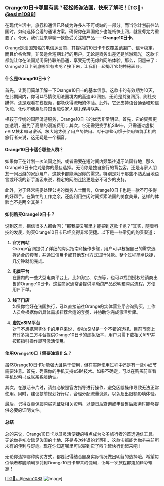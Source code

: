 ### Orange10日卡哪里有卖？轻松畅游法国，快来了解吧！[[TG💪+ @esim1088](https://t.me/s/esim1088)]

在现代生活中，旅行和通信已经成为许多人不可或缺的一部分。而当你计划前往法国时，如何选择合适的通讯方案，确保你在异国他乡也能畅快上网，就显得尤为重要了。今天，我们就来聊聊一款备受关注的产品——**Orange10日卡**。

Orange是法国知名的电信运营商，其提供的10日卡不仅覆盖范围广、信号稳定，而且价格合理，非常适合短期出行的用户。无论是商务出差还是旅游观光，这款卡都能让你在法国期间保持联络畅通，享受无忧无虑的网络体验。那么，问题来了：Orange10日卡到底哪里有卖呢？接下来，让我们一起揭开它的神秘面纱。

#### 什么是Orange10日卡？

首先，让我们简单了解一下Orange10日卡的基本信息。这款卡的有效期为10天，在此期间内，你可以尽情使用法国境内的高速4G网络，无论是浏览网页、刷社交媒体，还是观看在线视频，都能获得流畅的体验。此外，它还支持语音通话和短信功能，让你即使身处异国也能与家人朋友保持联系。

相较于传统的国际漫游服务，Orange10日卡的优势非常明显。首先，它的资费更加透明，避免了高昂的漫游费用；其次，它无需更换手机SIM卡，只需通过虚拟eSIM技术即可激活，极大地方便了用户的使用。对于那些习惯于使用智能手机的旅行者来说，这无疑是一个福音。

#### Orange10日卡适合哪些人群？

如果你正在计划一次法国之旅，或者需要在短时间内频繁往返于法国各地，那么Orange10日卡绝对是你的最佳选择。无论你是独自旅行的背包客，还是与家人朋友一同出游的家庭用户，这款卡都能满足你的需求。特别是对于那些不熟悉当地语言或环境的新手游客来说，稳定的网络连接更是必不可少的支持。

此外，对于经常需要处理公务的商务人士而言，Orange10日卡也是一款不可多得的好帮手。在繁忙的工作之余，还能利用空闲时间探索法国的美食美景，这样的体验岂不是两全其美？

#### 如何购买Orange10日卡？

说到这里，相信很多人都会问：“那我要去哪里才能买到这款卡呢？”其实，随着科技的发展，购买Orange10日卡已经变得非常便捷。以下是一些常见的购买渠道：

1. **官方网站**  
   Orange官网提供了详细的购买指南和操作步骤，用户可以根据自己的需求选择适合的套餐，并通过信用卡或其他支付方式进行付款。整个过程简单快捷，几分钟就能完成。

2. **电商平台**  
   在国内的一些大型电商平台上，比如淘宝、京东等，也可以找到授权经销商出售的Orange10日卡。这些商家通常会提供清晰的产品说明和购买流程，方便用户下单。

3. **线下门店**  
   如果你恰好在法国旅行，可以直接前往Orange的实体营业厅咨询购买。工作人员会根据你的具体需求推荐合适的套餐，并协助你完成激活步骤。

4. **虚拟eSIM平台**  
   对于不想携带实体卡的用户来说，虚拟eSIM是一个不错的选择。目前市面上有许多第三方平台提供Orange10日卡的虚拟版本，用户只需下载相关APP并按照指引操作即可激活使用。

#### 使用Orange10日卡需要注意什么？

虽然Orange10日卡功能强大且易于使用，但在实际使用过程中还是有一些小细节需要注意。首先，确保你的手机支持eSIM技术。如果不确定，可以在购买前查看手机说明书或联系客服确认。

其次，在激活卡片时，请务必按照官方指导进行操作，避免因误操作导致无法正常使用。同时，建议提前规划好行程，合理分配流量资源，以免超出限额影响体验。

最后，记得妥善保管购买凭证及相关资料，以便日后查询或申请售后服务时能够提供必要的证明文件。

#### 总结

总的来说，Orange10日卡以其灵活便捷的特点成为众多旅行者的首选通信工具。无论你是初次踏足法国的土地，还是多次往返的老面孔，这款卡都能为你带来前所未有的便利与舒适。现在你知道哪里可以买到它了吗？赶快行动起来吧！

无论你选择哪种购买方式，都要记得结合自身实际情况做出明智的选择哦。希望每位读者都能顺利享受到Orange10日卡带来的便利，让每一次旅程都更加精彩难忘！

[[TG💪+ @esim1088](https://t.me/s/esim1088) ![Image](https://i.postimg.cc/4NQfJmqS/Snipaste-2025-05-13-00-14-12.png)]